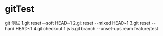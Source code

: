 # gitTest
git 测试
1.git reset --soft HEAD~1
2.git reset --mixed HEAD~1
3.git reset --hard HEAD~1
4.git checkout 1.js
5.git branch --unset-upstream feature/test

